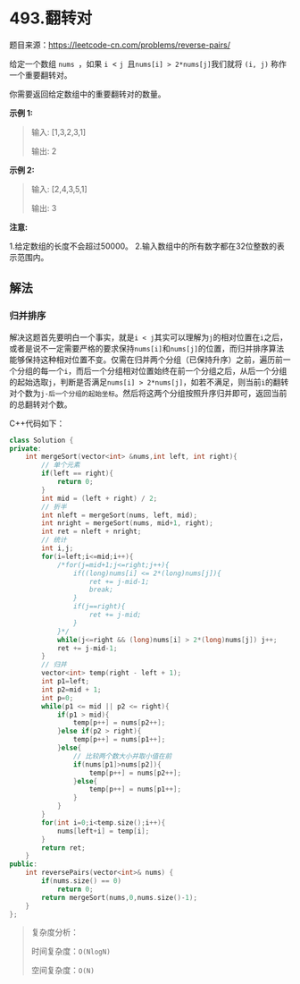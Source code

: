 # 493.翻转对

题目来源：https://leetcode-cn.com/problems/reverse-pairs/

给定一个数组 `nums `，如果 `i `< `j `且` nums[i] > 2*nums[j] `我们就将 `(i, j)` 称作一个重要翻转对。

你需要返回给定数组中的重要翻转对的数量。

**示例 1:**

> 输入: [1,3,2,3,1]
>
> 输出: 2

**示例 2:**

> 输入: [2,4,3,5,1]
>
> 输出: 3

**注意:**

1.给定数组的长度不会超过50000。
2.输入数组中的所有数字都在32位整数的表示范围内。

## 解法

### 归并排序

解决这题首先要明白一个事实，就是`i < j`其实可以理解为`j`的相对位置在`i`之后，或者是说不一定需要严格的要求保持`nums[i]`和`nums[j]`的位置，而归并排序算法能够保持这种相对位置不变。仅需在归并两个分组（已保持升序）之前，遍历前一个分组的每一个`i`，而后一个分组相对位置始终在前一个分组之后，从后一个分组的起始选取`j`，判断是否满足`nums[i] > 2*nums[j]`，如若不满足，则当前`i`的翻转对个数为`j-后一个分组的起始坐标`。然后将这两个分组按照升序归并即可，返回当前的总翻转对个数。

C++代码如下：

```c++
class Solution {
private:
    int mergeSort(vector<int> &nums,int left, int right){
        // 单个元素
        if(left == right){
            return 0;
        }
        int mid = (left + right) / 2;
        // 折半
        int nleft = mergeSort(nums, left, mid);
        int nright = mergeSort(nums, mid+1, right);
        int ret = nleft + nright;
        // 统计
        int i,j;
        for(i=left;i<=mid;i++){
            /*for(j=mid+1;j<=right;j++){
                if((long)nums[i] <= 2*(long)nums[j]){
                    ret += j-mid-1;
                    break;
                }
                if(j==right){
                    ret += j-mid;
                }
            }*/
            while(j<=right && (long)nums[i] > 2*(long)nums[j]) j++;
            ret += j-mid-1;
        }
        // 归并
        vector<int> temp(right - left + 1);
        int p1=left;
        int p2=mid + 1;
        int p=0;
        while(p1 <= mid || p2 <= right){
            if(p1 > mid){
                temp[p++] = nums[p2++];
            }else if(p2 > right){
                temp[p++] = nums[p1++];
            }else{
                // 比较两个数大小并取小值在前
                if(nums[p1]>nums[p2]){
                    temp[p++] = nums[p2++];
                }else{
                    temp[p++] = nums[p1++];
                }
            }
        }
        for(int i=0;i<temp.size();i++){
            nums[left+i] = temp[i];
        }
        return ret;
    }
public:
    int reversePairs(vector<int>& nums) {
        if(nums.size() == 0)
            return 0;
        return mergeSort(nums,0,nums.size()-1);
    }
};
```

> 复杂度分析：
>
> 时间复杂度：`O(NlogN)`
>
> 空间复杂度：`O(N)`